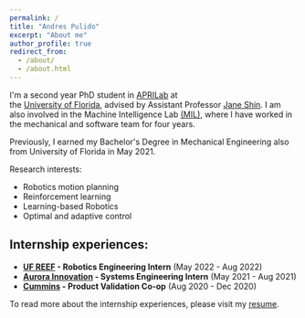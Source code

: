```yaml
---
permalink: /
title: "Andres Pulido"
excerpt: "About me"
author_profile: true
redirect_from: 
  - /about/
  - /about.html
---
```


I'm a second year PhD student in [APRILab](https://aprilab.mae.ufl.edu/) at  
the [University of Florida](https://ufl.edu), 
advised by Assistant Professor [Jane Shin](https://mae.ufl.edu/people/faculty/primary/profiles/jane-jaejeong-shin/). I am also involved
in the Machine Intelligence Lab [(MIL)](http://subjugator.org/), where I have worked in the mechanical and software team for four years. 
 
Previously, I earned my Bachelor's Degree in Mechanical Engineering also from University of Florida in May 2021.

Research interests:

- Robotics motion planning
- Reinforcement learning
- Learning-based Robotics
- Optimal and adaptive control

Internship experiences:
---
- **[UF REEF](https://avl.reef.ufl.edu/) - Robotics Engineering Intern** (May 2022 - Aug 2022)
- **[Aurora Innovation](https://aurora.tech/) - Systems Engineering Intern** (May 2021 - Aug 2021)
- **[Cummins](https://www.cummins.com/) - Product Validation Co-op** (Aug 2020 - Dec 2020)

To read more about the internship experiences, please visit my [resume](https://andrespulido.github.io/cv/).